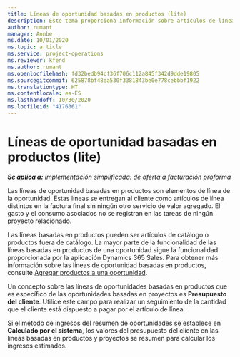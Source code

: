 ```yaml
---
title: Líneas de oportunidad basadas en productos (lite)
description: Este tema proporciona información sobre artículos de líneas de oportunidades basadas en proyectos en Project Operations.
author: rumant
manager: Annbe
ms.date: 10/01/2020
ms.topic: article
ms.service: project-operations
ms.reviewer: kfend
ms.author: rumant
ms.openlocfilehash: fd32bedb94cf36f706c112a845f342d9dde19805
ms.sourcegitcommit: 625878bf48ea530f3381843be0e778cebbbf1922
ms.translationtype: HT
ms.contentlocale: es-ES
ms.lasthandoff: 10/30/2020
ms.locfileid: "4176361"
---
```

# <a name="product-based-opportunity-lines---lite"></a>Líneas de oportunidad basadas en productos (lite)

_**Se aplica a:** implementación simplificada: de oferta a facturación proforma_

Las líneas de oportunidad basadas en productos son elementos de línea de la oportunidad. Estas líneas se entregan al cliente como artículos de línea distintos en la factura final sin ningún otro servicio de valor agregado. El gasto y el consumo asociados no se registran en las tareas de ningún proyecto relacionado.

Las líneas basadas en productos pueden ser artículos de catálogo o productos fuera de catálogo. La mayor parte de la funcionalidad de las líneas basadas en productos de una oportunidad sigue la funcionalidad proporcionada por la aplicación Dynamics 365 Sales. Para obtener más información sobre las líneas de oportunidad basadas en productos, consulte [Agregar productos a una oportunidad](https://docs.microsoft.com/dynamics365/sales-enterprise/add-products-opportunity).

Un concepto sobre las líneas de oportunidades basadas en productos que es específico de las oportunidades basadas en proyectos es **Presupuesto del cliente**. Utilice este campo para realizar un seguimiento de la cantidad que el cliente está dispuesto a pagar por el artículo de línea.

Si el método de ingresos del resumen de oportunidades se establece en **Calculado por el sistema**, los valores del presupuesto del cliente en las líneas basadas en productos y proyectos se resumen para calcular los ingresos estimados.
